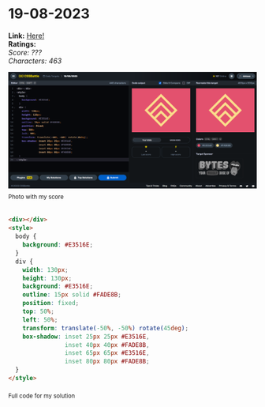 # 19-08-2023

**Link:** [Here!](https://cssbattle.dev/play/1fzXRMzf7cHAFqUIG2aC)
<br>
**Ratings:**
<br>
*Score: ???*
<br>
*Characters: 463*

![19-08-2023](/daily-targets/08-2023/19-08-2023/19-08-2023-solution.png)
<sub>Photo with my score</sub>
<br>
<br>

```html
<div></div>
<style>
  body {
    background: #E3516E;
  }
  div {
    width: 130px;
    height: 130px;
    background: #E3516E;
    outline: 15px solid #FADE8B;
    position: fixed;
    top: 50%;
    left: 50%;
    transform: translate(-50%, -50%) rotate(45deg);
    box-shadow: inset 25px 25px #E3516E, 
                inset 40px 40px #FADE8B,
                inset 65px 65px #E3516E,
                inset 80px 80px #FADE8B;
  }
</style>
```
<sub>Full code for my solution</sub>
